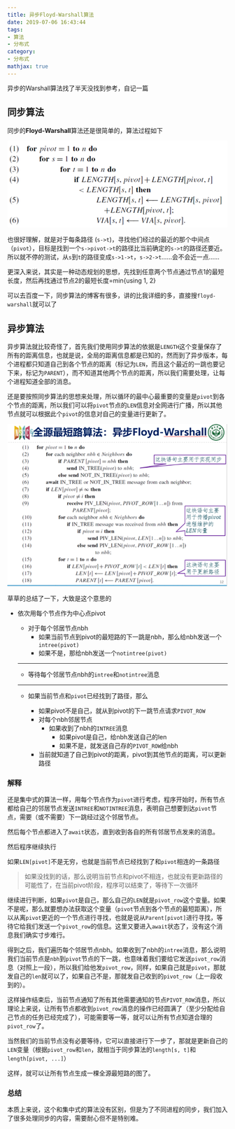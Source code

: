 ```yaml
---
title: 异步Floyd-Warshall算法
date: 2019-07-06 16:43:44
tags: 
- 算法
- 分布式
category: 
- 分布式
mathjax: true
---
```


异步的Warshall算法找了半天没找到参考，自记一篇

<!-- more -->

## 同步算法

同步的**Floyd-Warshall**算法还是很简单的，算法过程如下

![1562403204556](异步Floyd-Warshall算法/1562403204556.png)



也很好理解，就是对于每条路径 (`s->t`)，寻找他们经过的最近的那个中间点（`pivot`），目标是找到一个`s->pivot->t`的路径比当前确定的`s->t`的路径还要近。所以就不停的测试，从`s`到`t`的路径变成`s->1->t`，`s->2->t`……会不会近一点……

更深入来说，其实是一种动态规划的思想，先找到任意两个节点通过节点1的最短长度，然后再找通过节点2的最短长度=min{using 1, 2}

可以去百度一下，同步算法的博客有很多，讲的比我详细的多，直接搜`floyd-warshall`就可以了



## 异步算法

异步算法就比较奇怪了，首先我们使用同步算法的依据是`LENGTH`这个变量保存了所有的距离信息，也就是说，全局的距离信息都是已知的，然而到了异步版本，每个进程都只知道自己到各个节点的距离（标记为`LEN`，而且这个最近的一跳也要记下来，标记为`PARENT`），而不知道其他两个节点的距离，所以我们需要处理，让每个进程知道全部的消息。

还是要按照同步算法的思想来处理，所以循环的最中心最重要的变量是`pivot`到各个节点的距离，所以我们可以将`pivot`节点的`LEN`信息对全网进行广播，所以其他节点就可以根据此个`pivot`的信息对自己的变量进行更新了。

![1562417540795](异步Floyd-Warshall算法/1562417540795.png)



草草的总结了一下，大致是这个意思的

* 依次用每个节点作为中心点pivot

  * 对于每个邻居节点nbh
    * 如果当前节点到pivot的最短路的下一跳是nbh，那么给nbh发送一个`intree(pivot)`
    * 如果不是，那给nbh发送一个`notintree(pivot)`

  ---

  * 等待每个邻居节点nbh的`intree`和`notintree`消息

  ---

  * 如果当前节点和`pivot`已经找到了路径，那么

    * 如果pivot不是自己，就从到pivot的下一跳节点请求`PIVOT_ROW`
    * 对每个nbh邻居节点
      * 如果收到了nbh的`INTREE`消息
        * 如果pivot是自己，给nbh发送自己的len
        * 如果不是，就发送自己存的`PIVOT_ROW`给nbh
    * 当前就知道了自己到pivot的距离，pivot到其他节点的距离，可以更新路径



### 解释

还是集中式的算法一样，用每个节点作为`pivot`进行考虑，程序开始时，所有节点都给自己的邻居节点发送`INTREE`和`NOTINTREE`消息，表明自己想要到达`pivot`节点，需要（或不需要）下一跳经过这个邻居节点。

然后每个节点都进入了`await`状态，直到收到各自的所有邻居节点发来的消息。

然后程序继续执行

如果`LEN[pivot]`不是无穷，也就是当前节点已经找到了和`pivot`相连的一条路径

> 如果没找到的话，那么说明当前节点和pivot不相连，也就没有更新路径的可能性了，在当前pivot阶段，程序可以结束了，等待下一次循环

继续进行判断，如果`pivot`是自己，那么自己的`LEN`就是`pivot_row`这个变量。如果不是呢，那么就要想办法获取这个变量（`pivot`节点到各个节点的最短距离），所以从离`pivot`更近的一个节点进行寻找，也就是说从`Parent[pivot]`进行寻找，等待它给我们发送一个`pivot_row`的信息。这里又要进入`await`状态了，没有这个消息我们确实寸步难行。

得到之后，我们遍历每个邻居节点nbh。如果收到了nbh的`intree`消息，那么说明我们当前节点是`nbh`到`pivot`节点的下一跳，也意味着我们要给它发送`pivot_row`消息（对照上一段），所以我们给他发`pivot_row`，同样，如果自己就是`pivot`，那就发自己的`len`就可以了，如果自己不是，那就发自己收到的`pivot_row`（上一段收到的）。

这样操作结束后，当前节点通知了所有其他需要通知的节点`PIVOT_ROW`消息，所以理论上来说，让所有节点都收到`pivot_row`消息的操作已经圆满了（至少分配给自己节点的任务已经完成了），可能需要等一等，就可以让所有节点知道合理的`pivot_row`了。

当然我们的当前节点没有必要等待，它可以直接进行下一步了，那就是更新自己的`LEN`变量（根据`pivot_row`和`len`，就相当于同步算法的`length[s, t]`和`length[pivot, ...]`）

这样，就可以让所有节点生成一棵全源最短路的图了。



### 总结

本质上来说，这个和集中式的算法没有区别，但是为了不同进程的同步，我们加入了很多处理同步的内容，需要耐心但不是特别难。